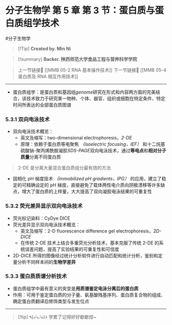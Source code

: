 # 分子生物学 第 5 章 第 3 节：蛋白质与蛋白质组学技术
#分子生物学 


> [!Tip] **Created by. Min Ni**

> [!summary] **Backer. 陕西师范大学食品工程与营养科学学院**

> 上一节链接🔗 [[MMB 05-2 RNA 基本操作技术]]
> 下一节链接🔗 [[MMB 05-4 蛋白质及 RNA 相互作用技术]]

---
- 蛋白质组学：是蛋白质和基因组*genome*研究在形式和内容两方面的完美结合，该技术致力于研究某一物种、个体、器官、组织或细胞在特定条件、特定时间所表达的全部蛋白质图谱

### 5.3.1 双向电泳技术
- 双向电泳技术概览：
	- 英文及缩写：two-dimensional electrophoresis，*2-DE*
	- 原理：依赖于蛋白质等电聚焦 *（isoelectric focusing，IEF）* 和十二烷基硫酸钠-聚丙烯酰胺凝胶*SDS-PAGE*双向电泳技术，通过**等电点**和**相对分子质量**分离不同蛋白质

>2-DE 是分离大量混合蛋白质组分最有效的方法

- 固相化 pH 梯度技术 *（immobilized pH gradients，IPG）* 的应用，建立了稳定的可精确设定的 pH 梯度，直接避免了载体两性电介质向阴极漂移等许多缺点，增大了蛋白质的上样量，大大提高了双向凝胶电泳结果的可重复性

### 5.3.2 荧光差异显示双向电泳技术
- 荧光标记染料：CyDye DICE 
- 荧光差异显示双向电泳技术概览：
	- 英文及缩写：2-D fluorescence difference gel electrophoresis，*2D-DICE*
	- 在传统 2-DE 技术上结合多重荧光分析技术，基本克服了传统 2-DE 的系统误差问题，提高了实验结果的可重复性和可信度
- 2D-DICE 所得的图像经过统计分析软件进行自动匹配和统计分析，鉴别和定量分析不同样本间的**生物学差异**

### 5.3.3 蛋白质质谱分析技术
- 蛋白质组学中最有意义的突变是**用质谱鉴定电泳分离后的蛋白质**
- 作用：可用于鉴定蛋白质的分子量、氨基酸残基序列、蛋白质复合物的组成、确定蛋白质翻译后修饰类型与发生位点

---
> [!tip] ٩(๑˃̵ᴗ˂̵๑)۶ 学累了记得好好歇歇捏~
